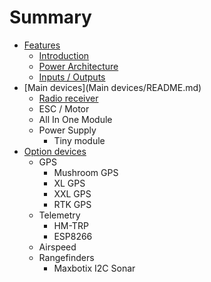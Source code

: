 # Summary

* [Features](README.md)
  * [Introduction](Features/introduction.md)
  * [Power Architecture](Features/power-architecture.md)
  * [Inputs / Outputs](Features/inputs-outputs.md)
* [Main devices](Main devices/README.md)
  * [Radio receiver](test/radio-receiver.md)
  * ESC / Motor
  * All In One Module
  * Power Supply
    * Tiny module
* [Option devices](chapter1.md)
  * GPS
    * Mushroom GPS
    * XL GPS
    * XXL GPS
    * RTK GPS
  * Telemetry
    * HM-TRP
    * ESP8266
  * Airspeed
  * Rangefinders
    * Maxbotix I2C Sonar

